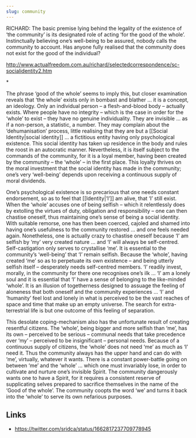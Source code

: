 ```yaml
---
slug: community
---
```


RICHARD: The basic premise lying behind the legality of the existence of ‘the community’ is its designated role of acting ‘for the good of the whole’. Instinctually believing one’s well-being to be assured, nobody calls the community to account. Has anyone fully realised that the community does not exist for the good of the individual?

http://www.actualfreedom.com.au/richard/selectedcorrespondence/sc-socialidentity2.htm

\*

The phrase ‘good of the whole’ seems to imply this, but closer examination reveals that ‘the whole’ exists only in bombast and blather ... it is a concept, an ideology. Only an individual person – a flesh-and-blood body – actually exists. Where people have no integrity – which is the case in order for the ‘whole’ to exist – they have no genuine individuality. They are invisible ... as if a non-person, a statistic, a number. They may complain about the ‘dehumanisation’ process, little realising that they are but a [[Social Identity|social identity]] ... a fictitious entity having only psychological existence. This social identity has taken up residence in the body and rules the roost in an autocratic manner. Nevertheless, it is itself subject to the commands of the community, for it is a loyal member, having been created by the community – the ‘whole’ – in the first place. This loyalty thrives on the moral investment that the social identity has made in the community; one’s very ‘well-being’ depends upon receiving a continuous supply of moral dividends.

One’s psychological existence is so precarious that one needs constant endorsement, so as to feel that [[Identity|‘I’]] am alive, that ‘I’ still exist. When the ‘whole’ accuses one of being selfish – which it relentlessly does by extolling the virtues of duty, obligation and responsibility – one can then chastise oneself, thus maintaining one’s sense of being a social identity. With suitable remorse, one has then been coerced, cajoled and shamed into having one’s usefulness to the community restored ... and one feels needed again. Nonetheless, one is actually crazy to chastise oneself because ‘I’ am selfish by ‘my’ very created nature ... and ‘I’ will always be self-centred. Self-castigation only serves to crystallise ‘me’. It is essential to the community’s ‘well-being’ that ‘I’ remain selfish. Because the ‘whole’, having created ‘me’ so as to perpetuate its own existence – and being utterly selfish itself – desperately needs self-centred members. ‘I’ readily invest, morally, in the community for there one recognises one’s ilk ... ‘I’ am a lonely soul and it is essential that ‘I’ have a sense of belonging to the like-minded ‘whole’. It is an illusion of togetherness designed to assuage the feeling of aloneness that both oneself and the community experiences ... ‘I’ and ‘humanity’ feel lost and lonely in what is perceived to be the vast reaches of space and time that make up an empty universe. The search for extra-terrestrial life is but one outcome of this feeling of separation.

This desolate coping-mechanism also has the unfortunate result of creating resentful citizens. The ‘whole’, being bigger and more selfish than ‘me’, has its own – perceived to be serious – communal needs that take precedence over ‘my’ – perceived to be insignificant – personal needs. Because of a continuous supply of citizens, the ‘whole’ does not need ‘me’ as much as ‘I’ need it. Thus the community always has the upper hand and can do with ‘me’, virtually, whatever it wants. There is a constant power-battle going on between ‘me’ and the ‘whole’ ... which one must invariably lose, in order to cultivate and nurture one’s invisible Spirit. The community dangerously wants one to have a Spirit, for it requires a consistent reserve of supplicating selves prepared to sacrifice themselves in the name of the ‘Good of the whole’. The community coopts the word ‘we’ and turns it back into the ‘whole’ to serve its own nefarious purposes.

## Links

- https://twitter.com/sridca/status/1662817237709778945
